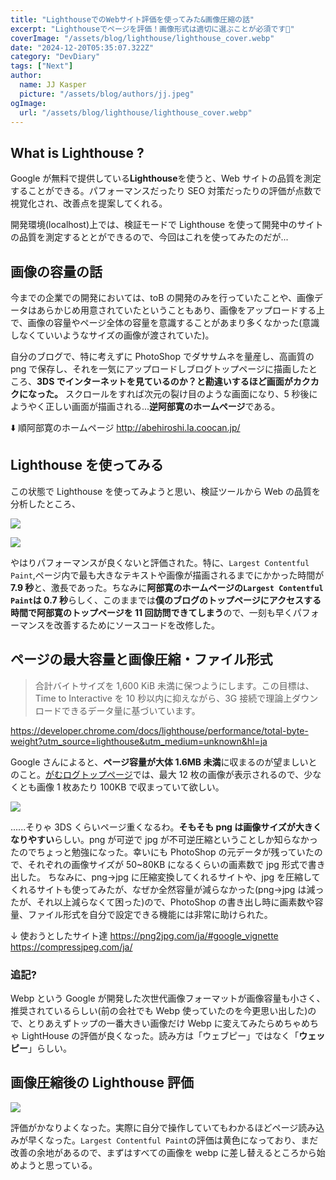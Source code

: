 ```yaml
---
title: "LighthouseでのWebサイト評価を使ってみた&画像圧縮の話"
excerpt: "Lighthouseでページを評価！画像形式は適切に選ぶことが必須です🧐"
coverImage: "/assets/blog/lighthouse/lighthouse_cover.webp"
date: "2024-12-20T05:35:07.322Z"
category: "DevDiary"
tags: ["Next"]
author:
  name: JJ Kasper
  picture: "/assets/blog/authors/jj.jpeg"
ogImage:
  url: "/assets/blog/lighthouse/lighthouse_cover.webp"
---
```


## What is Lighthouse ?

Google が無料で提供している**Lighthouse**を使うと、Web サイトの品質を測定することができる。パフォーマンスだったり SEO 対策だったりの評価が点数で視覚化され、改善点を提案してくれる。

開発環境(localhost)上では、検証モードで Lighthouse を使って開発中のサイトの品質を測定するととができるので、今回はこれを使ってみたのだが...

## 画像の容量の話

今までの企業での開発においては、toB の開発のみを行っていたことや、画像データはあらかじめ用意されていたということもあり、画像をアップロードする上で、画像の容量やページ全体の容量を意識することがあまり多くなかった(意識しなくていいようなサイズの画像が渡されていた)。

自分のブログで、特に考えずに PhotoShop でダササムネを量産し、高画質の png で保存し、それを一気にアップロードしブログトップページに描画したところ、**3DS でインターネットを見ているのか？と勘違いするほど画面がカクカクになった。** スクロールをすれば次元の裂け目のような画面になり、5 秒後にようやく正しい画面が描画される...**逆阿部寛のホームページ**である。

⬇️ 順阿部寛のホームページ
http://abehiroshi.la.coocan.jp/

## Lighthouse を使ってみる

この状態で Lighthouse を使ってみようと思い、検証ツールから Web の品質を分析したところ、

![](https://storage.googleapis.com/zenn-user-upload/4b9e80f90677-20241211.png)

![](https://storage.googleapis.com/zenn-user-upload/8ec4e03da834-20241211.png)

やはりパフォーマンスが良くないと評価された。特に、`Largest Contentful Paint`,ページ内で最も大きなテキストや画像が描画されるまでにかかった時間が**7.9 秒**と、激長であった。ちなみに**阿部寛のホームページの`Largest Contentful Paint`は 0.7 秒**らしく、このままでは**僕のブログのトップページにアクセスする時間で阿部寛のトップページを 11 回訪問できてしまう**ので、一刻も早くパフォーマンスを改善するためにソースコードを改修した。

## ページの最大容量と画像圧縮・ファイル形式

> 合計バイトサイズを 1,600 KiB 未満に保つようにします。この目標は、Time to Interactive を 10 秒以内に抑えながら、3G 接続で理論上ダウンロードできるデータ量に基づいています。

https://developer.chrome.com/docs/lighthouse/performance/total-byte-weight?utm_source=lighthouse&utm_medium=unknown&hl=ja

Google さんによると、**ページ容量が大体 1.6MB 未満**に収まるのが望ましいとのこと。[がむログトップページ](https://www.gamulog.com/)では、最大 12 枚の画像が表示されるので、少なくとも画像 1 枚あたり 100KB で収まっていて欲しい。

![](https://storage.googleapis.com/zenn-user-upload/149ab09b9e31-20241220.png)

......そりゃ 3DS くらいページ重くなるわ。**そもそも png は画像サイズが大きくなりやすい**らしい。png が可逆で jpg が不可逆圧縮ということしか知らなかったのでちょっと勉強になった。幸いにも PhotoShop の元データが残っていたので、それぞれの画像サイズが 50~80KB になるくらいの画素数で jpg 形式で書き出した。
ちなみに、png→jpg に圧縮変換してくれるサイトや、jpg を圧縮してくれるサイトも使ってみたが、なぜか全然容量が減らなかった(png→jpg は減ったが、それ以上減らなくて困った)ので、PhotoShop の書き出し時に画素数や容量、ファイル形式を自分で設定できる機能には非常に助けられた。

↓ 使おうとしたサイト達
https://png2jpg.com/ja/#google_vignette
https://compressjpeg.com/ja/

### 追記?

Webp という Google が開発した次世代画像フォーマットが画像容量も小さく、推奨されているらしい(前の会社でも Webp 使っていたのを今更思い出した)ので、とりあえずトップの一番大きい画像だけ Webp に変えてみたらめちゃめちゃ LightHouse の評価が良くなった。読み方は「ウェブピー」ではなく「**ウェッピー**」らしい。

## 画像圧縮後の Lighthouse 評価

![](https://storage.googleapis.com/zenn-user-upload/30ff72c846c5-20241220.png)

評価がかなりよくなった。実際に自分で操作していてもわかるほどページ読み込みが早くなった。`Largest Contentful Paint`の評価は黄色になっており、まだ改善の余地があるので、まずはすべての画像を webp に差し替えるところから始めようと思っている。

